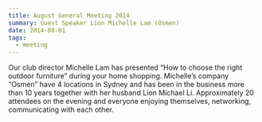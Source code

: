 ```yaml
---
title: August General Meeting 2014
summary: Guest Speaker Lion Michelle Lam (Osmen)
date: 2014-08-01
tags:
  - meeting  
---
```

Our club director Michelle Lam has presented “How to choose the right outdoor furniture” during your home shopping. Michelle’s company “Osmen” have 4 locations in Sydney and has been in the business more than 10 years together with her husband Lion Michael Li. Approximately 20 attendees on the evening and everyone enjoying themselves, networking, communicating with each other.